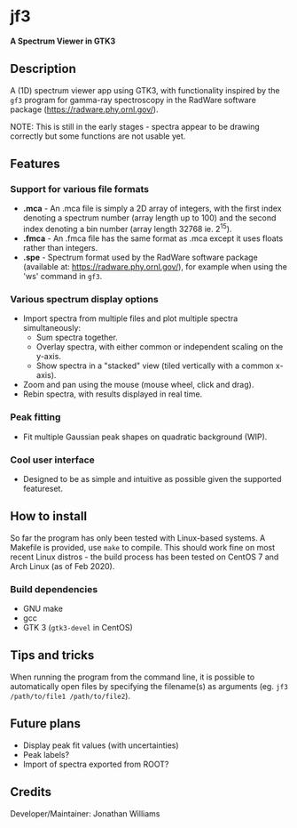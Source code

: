 # **jf3**

**A Spectrum Viewer in GTK3**

## Description

A (1D) spectrum viewer app using GTK3, with functionality inspired by the `gf3` program for gamma-ray spectroscopy in the RadWare software package (https://radware.phy.ornl.gov/).

NOTE: This is still in the early stages - spectra appear to be drawing correctly but some functions are not usable yet.

## Features

### Support for various file formats

* **.mca** - An .mca file is simply a 2D array of integers, with the first index denoting a spectrum number (array length up to 100) and the second index denoting a bin number (array length 32768 ie. 2<sup>15</sup>).
* **.fmca** - An .fmca file has the same format as .mca except it uses floats rather than integers.
* **.spe** -  Spectrum format used by the RadWare software package (available at: https://radware.phy.ornl.gov/), for example when using the 'ws' command in `gf3`.

### Various spectrum display options

* Import spectra from multiple files and plot multiple spectra simultaneously:
    * Sum spectra together.
    * Overlay spectra, with either common or independent scaling on the y-axis.
    * Show spectra in a "stacked" view (tiled vertically with a common x-axis).
* Zoom and pan using the mouse (mouse wheel, click and drag).
* Rebin spectra, with results displayed in real time.

### Peak fitting

* Fit multiple Gaussian peak shapes on quadratic background (WIP).

### Cool user interface

* Designed to be as simple and intuitive as possible given the supported featureset.

## How to install

So far the program has only been tested with Linux-based systems.  A Makefile is provided, use `make` to compile.  This should work fine on most recent Linux distros - the build process has been tested on CentOS 7 and Arch Linux (as of Feb 2020).

### Build dependencies

* GNU make
* gcc
* GTK 3 (`gtk3-devel` in CentOS)

## Tips and tricks

When running the program from the command line, it is possible to automatically open files by specifying the filename(s) as arguments (eg. `jf3 /path/to/file1 /path/to/file2`).


## Future plans

* Display peak fit values (with uncertainties)
* Peak labels?
* Import of spectra exported from ROOT?

## Credits

Developer/Maintainer: Jonathan Williams
